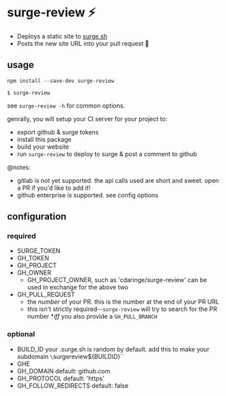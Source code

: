 # surge-review :zap:

- Deploys a static site to [surge.sh](http://surge.sh)
- Posts the new site URL into your pull request :tada:

## usage

`npm install --save-dev surge-review`

`$ surge-review`

see `surge-review -h` for common options.

genrally, you will setup your CI server for your project to:

- export github & surge tokens
- install this package
- build your website
- run `surge-review` to deploy to surge & post a comment to github

@notes:

- gitlab is not yet supported.  the api calls used are short and sweet. open a PR if you'd like to add it!
- github enterprise _is_ supported. see config options

## configuration

### required

- SURGE_TOKEN
- GH_TOKEN
- GH_PROJECT
- GH_OWNER
  - GH_PROJECT_OWNER, such as 'cdaringe/surge-review' can be used in exchange for the above two
- GH_PULL_REQUEST
  - the _number_ of your PR.  this is the number at the end of your PR URL
  - this isn't strictly required--`surge-review` will try to search for the PR number **iff* you also provide a `GH_PULL_BRANCH`

### optional

- BUILD_ID your <subdomain>.surge.sh is random by default. add this to make your subdomain `\`surgereview${BUILDID}\``
- GHE
- GH_DOMAIN default: github.com
- GH_PROTOCOL default: 'https'
- GH_FOLLOW_REDIRECTS default: false
